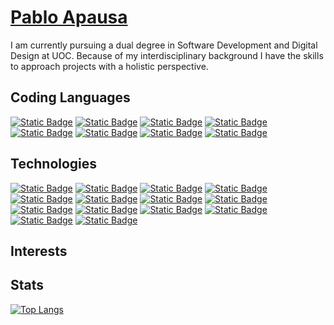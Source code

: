 # [Pablo Apausa](https://apausa.dev)

I am currently pursuing a dual degree in Software Development and Digital Design at UOC. Because of my interdisciplinary background I have the skills to approach projects with a holistic perspective.

## Coding Languages

[![Static Badge](https://img.shields.io/badge/-Bash-0d1117?syle=flat&logo=gnubash)](https://github.com/apausa)
[![Static Badge](https://img.shields.io/badge/-C-0d1117?syle=flat&logo=c)](https://github.com/apausa)
[![Static Badge](https://img.shields.io/badge/-Java-0d1117?syle=flat)](https://github.com/apausa)
[![Static Badge](https://img.shields.io/badge/-JavaScript-0d1117?syle=flat&logo=javascript)](https://github.com/apausa)
[![Static Badge](https://img.shields.io/badge/-Python-0d1117?syle=flat&logo=python)](https://github.com/apausa)
[![Static Badge](https://img.shields.io/badge/-SQL-0d1117?syle=flat)](https://github.com/apausa)
[![Static Badge](https://img.shields.io/badge/-TypeScript-0d1117?syle=flat&logo=typescript)](https://github.com/apausa)
[![Static Badge](https://img.shields.io/badge/-Kotlin-0d1117?syle=flat&logo=kotlin)](https://github.com/apausa)

## Technologies
[![Static Badge](https://img.shields.io/badge/-Angular-0d1117?syle=flat&logo=angular)](https://github.com/apausa)
[![Static Badge](https://img.shields.io/badge/-CSS-0d1117?syle=flat&logo=css3)](https://github.com/apausa)
[![Static Badge](https://img.shields.io/badge/-D3.js-0d1117?syle=flat&logo=d3dotjs)](https://github.com/apausa)
[![Static Badge](https://img.shields.io/badge/-Figma-0d1117?syle=flat&logo=figma)](https://github.com/apausa)
[![Static Badge](https://img.shields.io/badge/-Git-0d1117?syle=flat&logo=git)](https://github.com/apausa)
[![Static Badge](https://img.shields.io/badge/-HTML-0d1117?syle=flat&logo=html5)](https://github.com/apausa)
[![Static Badge](https://img.shields.io/badge/-Next.js-0d1117?syle=flat&logo=nextdotjs)](https://github.com/apausa)
[![Static Badge](https://img.shields.io/badge/-Node.js-0d1117?syle=flat&logo=nodedotjs)](https://github.com/apausa)
[![Static Badge](https://img.shields.io/badge/-MongoDB-0d1117?syle=flat&logo=mongodb)](https://github.com/apausa)
[![Static Badge](https://img.shields.io/badge/-PostgreSQL-0d1117?syle=flat&logo=postgresql)](https://github.com/apausa)
[![Static Badge](https://img.shields.io/badge/-React.js-0d1117?syle=flat&logo=react)](https://github.com/apausa)
[![Static Badge](https://img.shields.io/badge/-React_Native-0d1117?syle=flat&logo=react)](https://github.com/apausa)
[![Static Badge](https://img.shields.io/badge/-Redux.js-0d1117?syle=flat&logo=redux)](https://github.com/apausa)
[![Static Badge](https://img.shields.io/badge/-Vue.js-0d1117?syle=flat&logo=vuedotjs)](https://github.com/apausa)

## Interests

## Stats

[![Top Langs](https://github-readme-stats.vercel.app/api/top-langs/?username=apausa&hide=jupyter_notebook)](https://github.com/anuraghazra/github-readme-stats)
